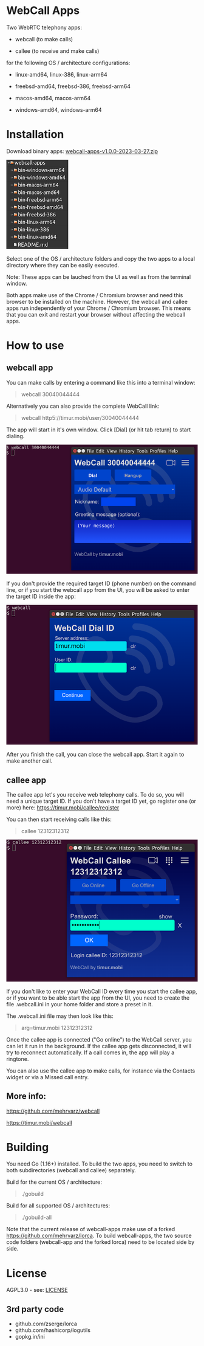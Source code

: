 # WebCall Apps

Two WebRTC telephony apps:

- webcall (to make calls)

- callee (to receive and make calls)

for the following OS / architecture configurations:

- linux-amd64, linux-386, linux-arm64

- freebsd-amd64, freebsd-386, freebsd-arm64

- macos-amd64, macos-arm64

- windows-amd64, windows-arm64


# Installation

Download binary apps: [webcall-apps-v1.0.0-2023-03-27.zip](https://timur.mobi/webcall/_dl/webcall-apps-v1.0.0-2023-03-27.zip)

![screenshot apps](resources/webcall-apps-screenshot.png)

Select one of the OS / architecture folders and copy the two apps to a local directory where they can be easily executed.

Note: These apps can be lauched from the UI as well as from the terminal window.

Both apps make use of the Chrome / Chromium browser and need this browser to be installed on the machine.
However, the webcall and callee apps run independently of your Chrome / Chromium browser.
This means that you can exit and restart your browser without affecting the webcall apps.


# How to use

## webcall app

You can make calls by entering a command like this into a terminal window:

>webcall 30040044444

Alternatively you can also provide the complete WebCall link:

>webcall <span style="display: inline">http5://timur.mobi/user/30040044444</span>

The app will start in it's own window.
Click [Dial] (or hit tab return) to start dialing.

![Screenshot of ...](resources/webcall-screenshot1.png)


If you don't provide the required target ID (phone number) on the command line,
or if you start the webcall app from the UI, you will be asked to enter the target ID inside the app:

![Screenshot of ...](resources/webcall-screenshot2.png)

After you finish the call, you can close the webcall app.
Start it again to make another call.

## callee app

The callee app let's you receive web telephony calls. To do so, you will need a unique target ID.
If you don't have a target ID yet, go register one (or more) here: https://timur.mobi/callee/register

You can then start receiving calls like this:

>callee 12312312312

![Screenshot of ...](resources/webcall-screenshot3.png)

If you don't like to enter your WebCall ID every time you start the callee app,
or if you want to be able start the app from the UI,
you need to create the file .webcall.ini in your home folder and store a preset in it.

The .webcall.ini file may then look like this:

>arg=timur.mobi 12312312312

Once the callee app is connected ("Go online") to the WebCall server, you can let it
run in the background. If the callee app gets disconnected, it will try to reconnect automatically.
If a call comes in, the app will play a ringtone.

You can also use the callee app to make calls, for instance via the Contacts widget
or via a Missed call entry.

## More info:

https://github.com/mehrvarz/webcall

https://timur.mobi/webcall

# Building

You need Go (1.16+) installed. To build the two apps, you need to switch to both subdirectories (webcall and callee) separately.

Build for the current OS / architecture:

>./gobuild

Build for all supported OS / architectures:

>./gobuild-all

Note that the current release of webcall-apps make use of a forked https://github.com/mehrvarz/lorca.
To build webcall-apps, the two source code folders (webcall-app and the forked lorca) need to be located side by side.


# License

AGPL3.0 - see: [LICENSE](LICENSE)


## 3rd party code

- github.com/zserge/lorca
- github.com/hashicorp/logutils
- gopkg.in/ini

